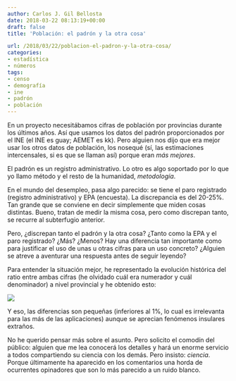 ```yaml
---
author: Carlos J. Gil Bellosta
date: 2018-03-22 08:13:19+00:00
draft: false
title: 'Población: el padrón y la otra cosa'

url: /2018/03/22/poblacion-el-padron-y-la-otra-cosa/
categories:
- estadística
- números
tags:
- censo
- demografía
- ine
- padrón
- población
---
```


En un proyecto necesitábamos cifras de población por provincias durante los últimos años. Así que usamos los datos del padrón proporcionados por el INE (el INE es guay; AEMET es kk). Pero alguien nos dijo que era mejor usar los otros datos de población, los nosequé (sí, las estimaciones intercensales, si es que se llaman así) porque eran _más mejores_.

El padrón es un registro administrativo. Lo otro es algo soportado por lo que yo llamo método y el resto de la humanidad, _metodología_.

En el mundo del desempleo, pasa algo parecido: se tiene el paro registrado (registro administrativo) y EPA (encuesta). La discrepancia es del 20-25%. Tan grande que se conviene en decir simplemente que miden cosas distintas. Bueno, tratan de medir la misma cosa, pero como discrepan tanto, se recurre al subterfugio anterior.

Pero, ¿discrepan tanto el padrón y la otra cosa? ¿Tanto como la EPA y el paro registrado? ¿Más? ¿Menos? Hay una diferencia tan importante como para justificar el uso de unas u otras cifras para un uso concreto? ¿Alguien se atreve a aventurar una respuesta antes de seguir leyendo?

Para entender la situación mejor, he representado la evolución histórica del ratio entre ambas cifras (he olvidado cuál era numerador y cuál denominador) a nivel provincial y he obtenido esto:

![](/wp-uploads/2018/03/censo_padron.png#center)

Y eso, las diferencias son pequeñas (inferiores al 1%, lo cual es irrelevanta para las más de las aplicaciones) aunque se aprecian fenómenos insulares extraños.

No he querido pensar más sobre el asunto. Pero solicito el comodín del público: alguien que me lea conocerá los detalles y hará un enorme servicio a todos compartiendo su ciencia con los demás. Pero insisto: _ciencia_. Porque últimamente ha aparecido en los comentarios una horda de ocurrentes opinadores que son lo más parecido a un ruido blanco.